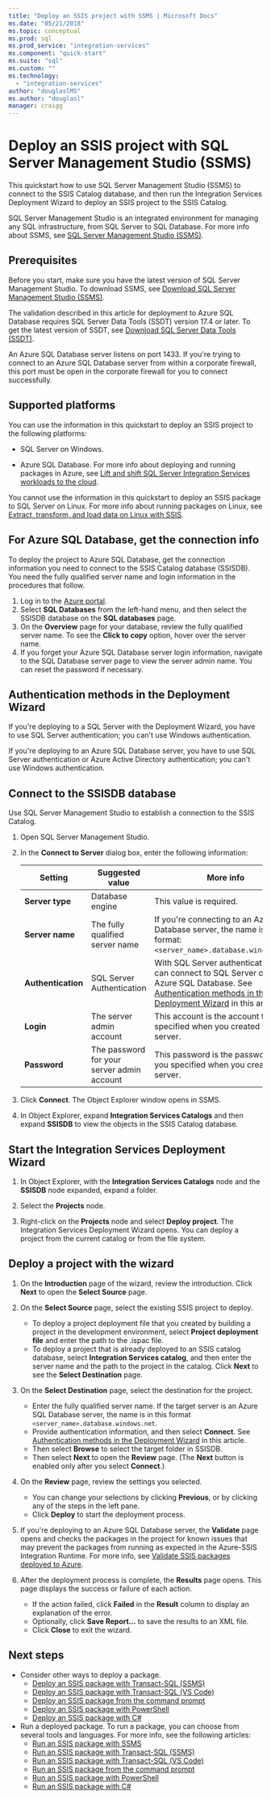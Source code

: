 ```yaml
---
title: "Deploy an SSIS project with SSMS | Microsoft Docs"
ms.date: "05/21/2018"
ms.topic: conceptual
ms.prod: sql
ms.prod_service: "integration-services"
ms.component: "quick-start"
ms.suite: "sql"
ms.custom: ""
ms.technology: 
  - "integration-services"
author: "douglaslMS"
ms.author: "douglasl"
manager: craigg
---
```

# Deploy an SSIS project with SQL Server Management Studio (SSMS)
This quickstart how to use SQL Server Management Studio (SSMS) to connect to the SSIS Catalog database, and then run the Integration Services Deployment Wizard to deploy an SSIS project to the SSIS Catalog. 

SQL Server Management Studio is an integrated environment for managing any SQL infrastructure, from SQL Server to SQL Database. For more info about SSMS, see [SQL Server Management Studio (SSMS)](../ssms/sql-server-management-studio-ssms.md).

## Prerequisites

Before you start, make sure you have the latest version of SQL Server Management Studio. To download SSMS, see [Download SQL Server Management Studio (SSMS)](https://docs.microsoft.com/sql/ssms/download-sql-server-management-studio-ssms).

The validation described in this article for deployment to Azure SQL Database requires SQL Server Data Tools (SSDT) version 17.4 or later. To get the latest version of SSDT, see [Download SQL Server Data Tools (SSDT)](../ssdt/download-sql-server-data-tools-ssdt.md).

An Azure SQL Database server listens on port 1433. If you're trying to connect to an Azure SQL Database server from within a corporate firewall, this port must be open in the corporate firewall for you to connect successfully.

## Supported platforms

You can use the information in this quickstart to deploy an SSIS project to the following platforms:

-   SQL Server on Windows.

-   Azure SQL Database. For more info about deploying and running packages in Azure, see [Lift and shift SQL Server Integration Services workloads to the cloud](lift-shift/ssis-azure-lift-shift-ssis-packages-overview.md).

You cannot use the information in this quickstart to deploy an SSIS package to SQL Server on Linux. For more info about running packages on Linux, see [Extract, transform, and load data on Linux with SSIS](../linux/sql-server-linux-migrate-ssis.md).

## For Azure SQL Database, get the connection info

To deploy the project to Azure SQL Database, get the connection information you need to connect to the SSIS Catalog database (SSISDB). You need the fully qualified server name and login information in the procedures that follow.

1. Log in to the [Azure portal](https://portal.azure.com/).
2. Select **SQL Databases** from the left-hand menu, and then select the SSISDB database on the **SQL databases** page. 
3. On the **Overview** page for your database, review the fully qualified server name. To see the **Click to copy** option, hover over the server name. 
4. If you forget your Azure SQL Database server login information, navigate to the SQL Database server page to view the server admin name. You can reset the password if necessary.

## <a name="wizard_auth"></a> Authentication methods in the Deployment Wizard

If you're deploying to a SQL Server with the Deployment Wizard, you have to use SQL Server authentication; you can't use Windows authentication.

If you're deploying to an Azure SQL Database server, you have to use SQL Server authentication or Azure Active Directory authentication; you can't use Windows authentication.

## Connect to the SSISDB database

Use SQL Server Management Studio to establish a connection to the SSIS Catalog. 

1. Open SQL Server Management Studio.

2. In the **Connect to Server** dialog box, enter the following information:

   | Setting       | Suggested value | More info | 
   | ------------ | ------------------ | ------------------------------------------------- | 
   | **Server type** | Database engine | This value is required. |
   | **Server name** | The fully qualified server name | If you're connecting to an Azure SQL Database server, the name is in this format: `<server_name>.database.windows.net`. |
   | **Authentication** | SQL Server Authentication | With SQL Server authentication, you can connect to SQL Server or to Azure SQL Database. See [Authentication methods in the Deployment Wizard](#wizard_auth) in this article. |
   | **Login** | The server admin account | This account is the account that you specified when you created the server. |
   | **Password** | The password for your server admin account | This password is the password that you specified when you created the server. |

3. Click **Connect**. The Object Explorer window opens in SSMS. 

4. In Object Explorer, expand **Integration Services Catalogs** and then expand **SSISDB** to view the objects in the SSIS Catalog database.

## Start the Integration Services Deployment Wizard
1. In Object Explorer, with the **Integration Services Catalogs** node and the **SSISDB** node expanded, expand a folder.

2.  Select the **Projects** node.

3.  Right-click on the **Projects** node and select **Deploy project**. The Integration Services Deployment Wizard opens. You can deploy a project from the current catalog or from the file system.

## Deploy a project with the wizard
1. On the **Introduction** page of the wizard, review the introduction. Click **Next** to open the **Select Source** page.

2. On the **Select Source** page, select the existing SSIS project to deploy.
    -   To deploy a project deployment file that you created by building a project in the development environment, select **Project deployment file** and enter the path to the .ispac file.
    -   To deploy a project that is already deployed to an SSIS catalog database, select **Integration Services catalog**, and then enter the server name and the path to the project in the catalog.
    Click **Next** to see the **Select Destination** page.
  
3.  On the **Select Destination** page, select the destination for the project.
    -   Enter the fully qualified server name. If the target server is an Azure SQL Database server, the name is in this format `<server_name>.database.windows.net`.
    -   Provide authentication information, and then select **Connect**. See [Authentication methods in the Deployment Wizard](#wizard_auth) in this article.
    -   Then select **Browse** to select the target folder in SSISDB.
    -   Then select **Next** to open the **Review** page. (The **Next** button is enabled only after you select **Connect**.)
  
4.  On the **Review** page, review the settings you selected.
    -   You can change your selections by clicking **Previous**, or by clicking any of the steps in the left pane.
    -   Click **Deploy** to start the deployment process.

5.  If you're deploying to an Azure SQL Database server, the **Validate** page opens and checks the packages in the project for known issues that may prevent the packages from running as expected in the Azure-SSIS Integration Runtime. For more info, see [Validate SSIS packages deployed to Azure](lift-shift/ssis-azure-validate-packages.md).

6.  After the deployment process is complete, the **Results** page opens. This page displays the success or failure of each action.
    -   If the action failed, click **Failed** in the **Result** column to display an explanation of the error.
    -   Optionally, click **Save Report...** to save the results to an XML file.
    -   Click **Close** to exit the wizard.

## Next steps
- Consider other ways to deploy a package.
    - [Deploy an SSIS package with Transact-SQL (SSMS)](./ssis-quickstart-deploy-tsql-ssms.md)
    - [Deploy an SSIS package with Transact-SQL (VS Code)](ssis-quickstart-deploy-tsql-vscode.md)
    - [Deploy an SSIS package from the command prompt](./ssis-quickstart-deploy-cmdline.md)
    - [Deploy an SSIS package with PowerShell](ssis-quickstart-deploy-powershell.md)
    - [Deploy an SSIS package with C#](./ssis-quickstart-deploy-dotnet.md) 
- Run a deployed package. To run a package, you can choose from several tools and languages. For more info, see the following articles:
    - [Run an SSIS package with SSMS](./ssis-quickstart-run-ssms.md)
    - [Run an SSIS package with Transact-SQL (SSMS)](./ssis-quickstart-run-tsql-ssms.md)
    - [Run an SSIS package with Transact-SQL (VS Code)](ssis-quickstart-run-tsql-vscode.md)
    - [Run an SSIS package from the command prompt](./ssis-quickstart-run-cmdline.md)
    - [Run an SSIS package with PowerShell](ssis-quickstart-run-powershell.md)
    - [Run an SSIS package with C#](./ssis-quickstart-run-dotnet.md) 
